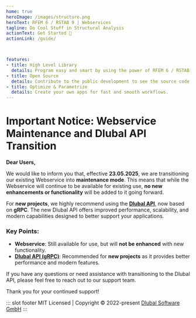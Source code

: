```yaml
---
home: true
heroImage: /images/structure.png
heroText: RFEM 6 / RSTAB 9 | Webservices
tagline: Do Cool Stuff in Structural Analysis
actionText: Get Started 🚀
actionLink: /guide/



features:
- title: High Level Library
  details: Program easy and smart by using the power of RFEM 6 / RSTAB 9 beyond their graphical interfaces.
- title: Open Source
  details: Contribute to the public development to see the source code and learn from others.
- title: Optimize & Parametrize
  details: Create your own apps for fast and smooth workflows.
---
```


# Important Notice: Webservice Maintenance and Dlubal API Transition

**Dear Users,**

We would like to inform you that, effective **23.05.2025**, we are transitioning our existing Webservice into **maintenance mode**. This means that while the Webservice will continue to be available for existing use, **no new enhancements or functionality** will be added to it going forward.

For **new projects**, we highly recommend using the **[Dlubal API](https://www.dlubal.com/en/solutions/dlubal-api/dlubal-api-ii)**, now based on **gRPC**. The new Dlubal API offers improved performance, scalability, and modern capabilities designed to better support your applications.

### Key Points:
- **Webservice**: Still available for use, but will **not be enhanced** with new functionality.
- **[Dlubal API (gRPC)](https://www.dlubal.com/en/solutions/dlubal-api/dlubal-api-ii)**: Recommended for **new projects** as it provides better performance and modern features.

If you have any questions or need assistance with transitioning to the Dlubal API, please feel free to reach out to our support team.

Thank you for your continued support!


::: slot footer
MIT Licensed | Copyright © 2022-present [Dlubal Software GmbH](https://www.dlubal.com/en)
:::

